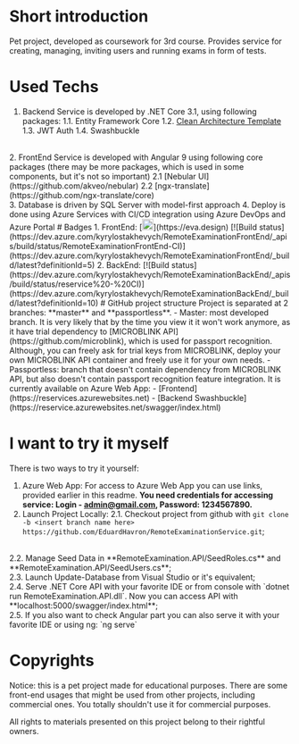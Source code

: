 # Short introduction

Pet project, developed as coursework for 3rd course. Provides service for creating, managing, inviting users and running exams in form of tests.

# Used Techs

 1. Backend Service is developed by .NET Core 3.1, using following
    packages:
 1.1. Entity Framework Core
 1.2. [Clean Architecture Template](https://github.com/jasontaylordev/CleanArchitecture)
 1.3. JWT Auth
 1.4. Swashbuckle
 <br>
 2. FrontEnd Service is developed with Angular 9 using following core packages (there may be more packages, which is used in some components, but it's not so important)
 2.1 [Nebular UI](https://github.com/akveo/nebular)
 2.2 [ngx-translate](https://github.com/ngx-translate/core)
<br>
3. Database is driven by SQL Server with model-first approach
4. Deploy is done using Azure Services with CI/CD integration using Azure DevOps and Azure Portal
# Badges
 1. FrontEnd:
[<img src="https://i.imgur.com/oMcxwZ0.png" alt="Eva Design System" height="20px" />](https://eva.design)
 [![Build status](https://dev.azure.com/kyrylostakhevych/RemoteExaminationFrontEnd/_apis/build/status/RemoteExaminationFrontEnd-CI)](https://dev.azure.com/kyrylostakhevych/RemoteExaminationFrontEnd/_build/latest?definitionId=5)
 2. BackEnd:
 [![Build status](https://dev.azure.com/kyrylostakhevych/RemoteExaminationBackEnd/_apis/build/status/reservice%20-%20CI)](https://dev.azure.com/kyrylostakhevych/RemoteExaminationBackEnd/_build/latest?definitionId=10)
# GitHub project structure
Project is separated at 2 branches: **master** and **passportless**.
 - Master: most developed branch. It is very likely that by the time you view it it won't work anymore, as it have trial dependency to [MICROBLINK API](https://github.com/microblink), which is used for passport recognition. Although, you can freely ask for trial keys from MICROBLINK, deploy your own MICROBLINK API container and freely use it for your own needs.
 - Passportless: branch that doesn't contain dependency from MICROBLINK API, but also doesn't contain passport recognition feature integration. It is currently available on Azure Web App:
	 - [Frontend](https://reservices.azurewebsites.net)
	 - [Backend Swashbuckle](https://reservice.azurewebsites.net/swagger/index.html)

# I want to try it myself
There is two ways to try it yourself:

 1. Azure Web App: For access to Azure Web App you can use links, provided earlier in this readme. **You need credentials for accessing service: Login - admin@gmail.com, Password: 1234567890.**
 2. Launch Project Locally:
 2.1.	Checkout project from github with `git clone -b <insert branch name here> https://github.com/EduardHavron/RemoteExaminationService.git`;
 <br>
 2.2. Manage Seed Data in **RemoteExamination.API/SeedRoles.cs** and **RemoteExamination.API/SeedUsers.cs**;
 <br>
 2.3. Launch Update-Database from Visual Studio or it's equivalent;
 <br>
 2.4. Serve .NET Core API with your favorite IDE or from console with `dotnet run RemoteExamination.API.dll`. Now you can access API with **localhost:5000/swagger/index.html**;
 <br>
 2.5. If you also want to check Angular part you can also serve it with your favorite IDE or using ng: `ng serve`

# Copyrights
Notice: this is a pet project made for educational purposes. There are some front-end usages that might be used from other projects, including commercial ones. You totally shouldn't use it for commercial purposes.

All rights to materials presented on this project belong to their rightful owners.

